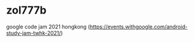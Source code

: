 # zol777b
google code jam 2021 hongkong (https://events.withgoogle.com/android-study-jam-twhk-2021/)

